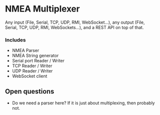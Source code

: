 # NMEA Multiplexer
Any input (File, Serial, TCP, UDP, RMI, WebSocket...), any output (File, Serial, TCP, UDP, RMI, WebSockets...), and a REST API on top of that.

### Includes
- NMEA Parser
- NMEA String generator
- Serial port Reader / Writer
- TCP Reader / Writer
- UDP Reader / Writer
- WebSocket client


## Open questions
- Do we need a parser here? If it is just about multiplexing, then probably not.
